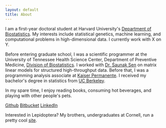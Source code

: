 ```yaml
---
layout: default
title: About
---
```


I am a first-year doctoral student at Harvard University's [Department of Biostatistics](https://www.hsph.harvard.edu/biostatistics). My interests include statistical genetics, machine learning, and computational problems in high-dimensional data. I currently work with X on Y. 

Before entering graduate school, I was a scientific programmer at the University of Tennessee Health Science Center, Department of Preventive Medicine, [Division of Biostatistics](https://www.uthsc.edu/prevmed/biostatistics/index.php). I worked with [Dr. &#346;aunak Sen](http://senresearch.org) on matrix linear models for structured high-throughput data. Before that, I was a programming analysis associate at [Kaiser Permanente](https://healthy.kaiserpermanente.org). I received my bachelor's degree in statistics from [UC Berkeley](http://statistics.berkeley.edu). 

In my spare time, I enjoy reading books, consuming hot beverages, and playing with other people's pets. 

[Github](https://github.com/janewliang)
[Bitbucket](https://bitbucket.org/jwliang)
[LinkedIn](https://www.linkedin.com/in/jane-liang-40975691)

Interested in Lepidoptera? My brothers, undergraduates at Cornell, run a pretty cool [site](http://www.lianginsects.com). 